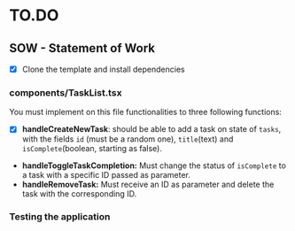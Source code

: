# TO.DO

## SOW - Statement of Work

-   [x] Clone the template and install dependencies

### components/TaskList.tsx

You must implement on this file functionalities to three following functions:

-   [x] **handleCreateNewTask**: should be able to add a task on state of `tasks`, with the fields `id` (must be a random one), `title`(text) and `isComplete`(boolean, starting as false).
-   **handleToggleTaskCompletion:** Must change the status of `isComplete` to a task with a specific ID passed as parameter.
-   **handleRemoveTask:** Must receive an ID as parameter and delete the task with the corresponding ID.

### Testing the application
